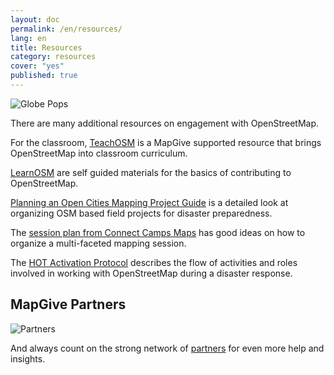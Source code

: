 ```yaml
---
layout: doc
permalink: /en/resources/
lang: en
title: Resources
category: resources
cover: "yes"
published: true
---
```


![Globe Pops]({{site.baseurl}}/img/posts/globe-pops.jpg)

There are many additional resources on engagement with OpenStreetMap.

For the classroom, [TeachOSM](http://teachosm.org/) is a MapGive supported resource that brings OpenStreetMap into classroom curriculum.

[LearnOSM](http://learnosm.org/) are self guided materials for the basics of contributing to OpenStreetMap.

[Planning an Open Cities Mapping Project Guide](http://www.worldbank.org/en/region/sar/publication/planning-open-cities-mapping-project) is a detailed look at organizing OSM based field projects for disaster preparedness.

The [session plan from Connect Camps Maps](http://mapgive.state.gov/events/connect-camp-maps/sessions/) has good ideas on how to organize a multi-faceted mapping session.

The [HOT Activation Protocol](http://hotosm.org/sites/default/files/HOTActivationProtocol.pdf) describes the flow of activities and roles involved in working with OpenStreetMap during a disaster response.

## MapGive Partners

![Partners]({{site.baseurl}}/img/posts/partners.jpg)

And always count on the strong network of [partners]({{site.baseurl}}/en/process/partners) for even more help and insights.
